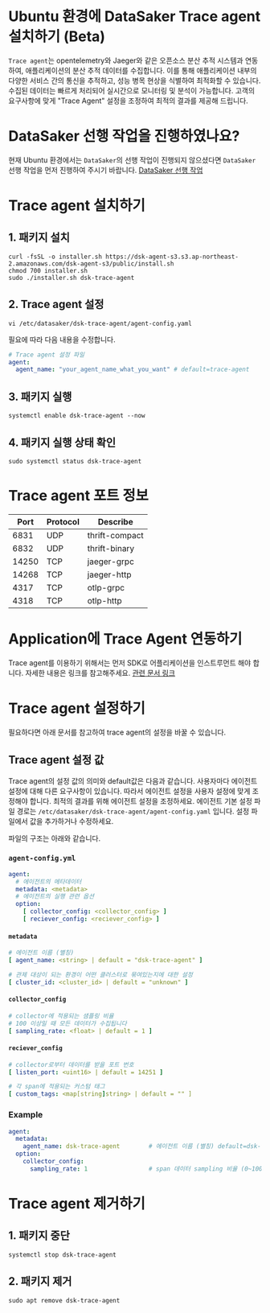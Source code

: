 # Ubuntu 환경에 DataSaker Trace agent 설치하기 (Beta)

`Trace agent`는 opentelemetry와 Jaeger와 같은 오픈소스 분산 추적 시스템과 연동하여, 애플리케이션의 분산 추적 데이터를 수집합니다.
이를 통해 애플리케이션 내부의 다양한 서비스 간의 통신을 추적하고, 성능 병목 현상을 식별하여 최적화할 수 있습니다.
수집된 데이터는 빠르게 처리되어 실시간으로 모니터링 및 분석이 가능합니다.
고객의 요구사항에 맞게 "Trace Agent" 설정을 조정하여 최적의 결과를 제공해 드립니다.

# DataSaker 선행 작업을 진행하였나요?

현재 Ubuntu 환경에서는 `DataSaker`의 선행 작업이 진행되지 않으셨다면 `DataSaker` 선행 작업을 먼저 진행하여 주시기
바랍니다. [DataSaker 선행 작업](${PREPARATION_MANUAL_KR})

# Trace agent 설치하기

## 1. 패키지 설치

<!-- 
example API Key : VAR_GLOBAL_APIKEY=1234567890abcdef1234567890abcdef
 -->

``` shell
curl -fsSL -o installer.sh https://dsk-agent-s3.s3.ap-northeast-2.amazonaws.com/dsk-agent-s3/public/install.sh
chmod 700 installer.sh
sudo ./installer.sh dsk-trace-agent
```

## 2. Trace agent 설정

``` shell
vi /etc/datasaker/dsk-trace-agent/agent-config.yaml
```

필요에 따라 다음 내용을 수정합니다.

``` yaml
# Trace agent 설정 파일
agent:
  agent_name: "your_agent_name_what_you_want" # default=trace-agent
```

## 3. 패키지 실행

```shell
systemctl enable dsk-trace-agent --now
```

## 4. 패키지 실행 상태 확인

```shell
sudo systemctl status dsk-trace-agent
```

# Trace agent 포트 정보

| Port  | Protocol | Describe       |
|-------|----------|----------------|
| 6831  | UDP      | thrift-compact |
| 6832  | UDP      | thrift-binary  |
| 14250 | TCP      | jaeger-grpc    |
| 14268 | TCP      | jaeger-http    |
| 4317  | TCP      | otlp-grpc      |
| 4318  | TCP      | otlp-http      |

# Application에 Trace Agent 연동하기

Trace agent를 이용하기 위해서는 먼저 SDK로 어플리케이션을 인스트루먼트 해야 합니다. 자세한 내용은 링크를 참고해주세요.
[관련 문서 링크](https://github.com/datasaker/documentation/tree/main/settings/dsk-trace-agent/Instrumentation)

# Trace agent 설정하기

필요하다면 아래 문서를 참고하여 trace agent의 설정을 바꿀 수 있습니다.

## Trace agent 설정 값

Trace agent의 설정 값의 의미와 default값은 다음과 같습니다. 사용자마다 에이전트 설정에 대해 다른 요구사항이 있습니다. 따라서 에이전트 설정을 사용자 설정에 맞게 조정해야 합니다. 최적의 결과를 위해
에이전트 설정을 조정하세요. 에이전트 기본 설정 파일 경로는 `/etc/datasaker/dsk-trace-agent/agent-config.yaml` 입니다.
설정 파일에서 값을 추가하거나 수정하세요.

파일의 구조는 아래와 같습니다.

### `agent-config.yml`

```yaml
agent:
  # 에이전트의 메타데이터
  metadata: <metadata>
  # 에이전트의 실행 관련 옵션
  option:
    [ collector_config: <collector_config> ]
    [ reciever_config: <reciever_config> ]
```

#### `metadata`

```yaml
# 에이전트 이름 (별칭)
[ agent_name: <string> | default = "dsk-trace-agent" ]

# 관제 대상이 되는 환경이 어떤 클러스터로 묶여있는지에 대한 설정
[ cluster_id: <cluster_id> | default = "unknown" ]
```

#### `collector_config`

```yaml
# collector에 적용되는 샘플링 비율
# 100 이상일 때 모든 데이터가 수집됩니다
[ sampling_rate: <float> | default = 1 ]
```

#### `reciever_config`

```yaml
# collector로부터 데이터를 받을 포트 번호
[ listen_port: <uint16> | default = 14251 ]

# 각 span에 적용되는 커스텀 태그
[ custom_tags: <map[string]string> | default = "" ]
```

### Example
```yaml
agent:
  metadata:
    agent_name: dsk-trace-agent        # 에이전트 이름 (별칭) default=dsk-trace-agent
  option:
    collector_config: 
      sampling_rate: 1                 # span 데이터 sampling 비율 (0~100) default=1
```

# Trace agent 제거하기

## 1. 패키지 중단

```shell
systemctl stop dsk-trace-agent
```

## 2. 패키지 제거

```shell
sudo apt remove dsk-trace-agent
```
